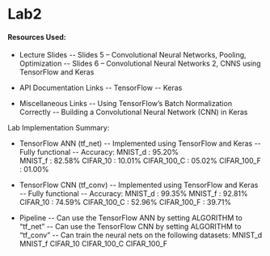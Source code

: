 # Lab2

#### Resources Used:
*	Lecture Slides
--	Slides 5 – Convolutional Neural Networks, Pooling, Optimization
--	Slides 6 – Convolutional Neural Networks 2, CNNS using TensorFlow and Keras

*	API Documentation Links
--	TensorFlow
--	Keras

*	Miscellaneous Links
--	Using TensorFlow’s Batch Normalization Correctly
--	Building a Convolutional Neural Network (CNN) in Keras


Lab Implementation Summary:
*	TensorFlow ANN (tf_net)
--	Implemented using TensorFlow and Keras
--	Fully functional
--	Accuracy:
		MNIST_d		: 	95.20%	
		MNIST_f		: 	82.58%
		CIFAR_10	: 	10.01%
		CIFAR_100_C	: 	05.02%
		CIFAR_100_F	: 	01.00%

*	TensorFlow CNN (tf_conv)
--	Implemented using TensorFlow and Keras 
--	Fully functional
--	Accuracy:
		MNIST_d		: 	99.35%
		MNIST_f		: 	92.81%
		CIFAR_10	: 	74.59%
		CIFAR_100_C	: 	52.96%
		CIFAR_100_F	: 	39.71%

*	Pipeline
--	Can use the TensorFlow ANN by setting ALGORITHM to “tf_net”
--	Can use the TensorFlow CNN by setting ALGORITHM to “tf_conv”
--	Can train the neural nets on the following datasets:
		MNIST_d 
		MNIST_f 
		CIFAR_10
		CIFAR_100_C
		CIFAR_100_F